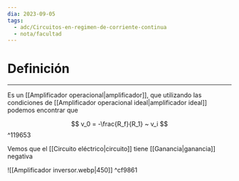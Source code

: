 ```yaml
---
dia: 2023-09-05
tags:
  - adc/Circuitos-en-regimen-de-corriente-continua
  - nota/facultad
---
```

# Definición
---
Es un [[Amplificador operacional|amplificador]], que utilizando las condiciones de [[Amplificador operacional ideal|amplificador ideal]] podemos encontrar que 

$$ v_0 = -\frac{R_f}{R_1} ~ v_i $$
^119653

Vemos que el [[Circuito eléctrico|circuito]] tiene [[Ganancia|ganancia]] negativa 

![[Amplificador inversor.webp|450]] ^cf9861